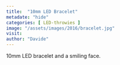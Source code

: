 ```yaml
---
title:  "10mm LED Bracelet"
metadate: "hide"
categories: [ LED-throwies ]
image: "/assets/images/2016/bracelet.jpg"
visit: 
author: "Davide"
---
```


10mm LED bracelet and a smiling face.  
